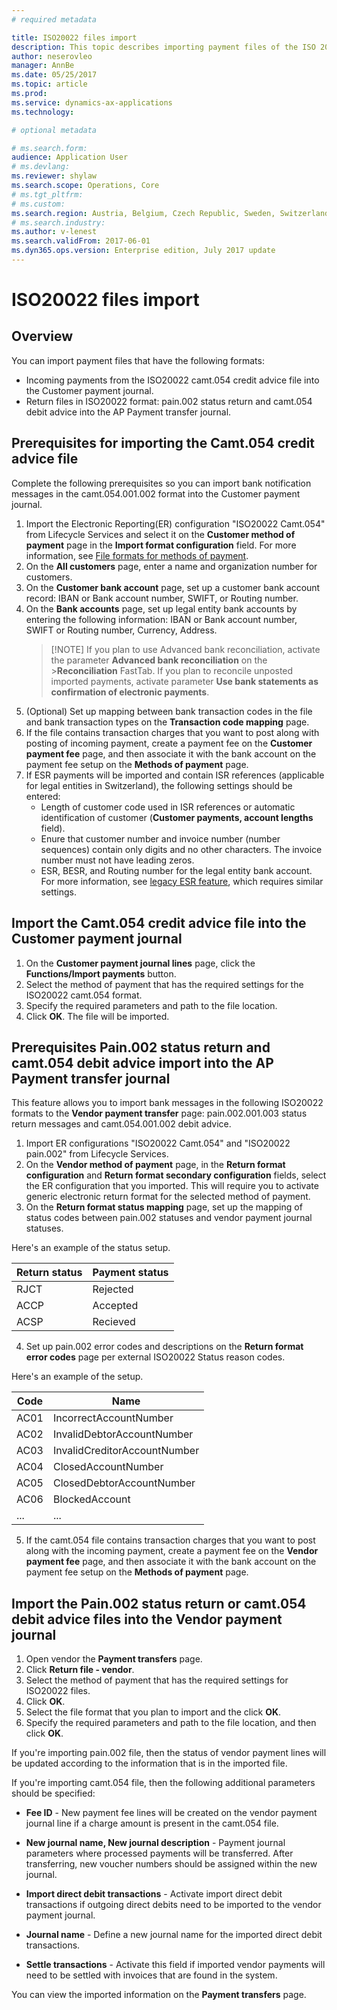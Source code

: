 ```yaml
---
# required metadata

title: ISO20022 files import
description: This topic describes importing payment files of the ISO 20022 camt.054 and pain.002 formats into Microsoft Dynamics 365 for Finance and Operations, Enterprise edition.
author: neserovleo
manager: AnnBe
ms.date: 05/25/2017
ms.topic: article
ms.prod: 
ms.service: dynamics-ax-applications
ms.technology: 

# optional metadata

# ms.search.form:  
audience: Application User
# ms.devlang: 
ms.reviewer: shylaw
ms.search.scope: Operations, Core
# ms.tgt_pltfrm: 
# ms.custom: 
ms.search.region: Austria, Belgium, Czech Republic, Sweden, Switzerland, Germany, Denmark, Spain, Estonia, Finland, France, Hungary, Italy, Lithuania, Latvia, Poland, Norway, Great Britain
# ms.search.industry: 
ms.author: v-lenest
ms.search.validFrom: 2017-06-01
ms.dyn365.ops.version: Enterprise edition, July 2017 update
---
```


# ISO20022 files import


## Overview
You can import payment files that have the following formats: 

 - Incoming payments from the ISO20022 camt.054 credit advice file into the Customer payment journal. 
 - Return files in ISO20022 format: pain.002 status return and camt.054 debit advice into the AP Payment transfer journal.

## Prerequisites for importing the Camt.054 credit advice file
Complete the following prerequisites so you can import bank notification messages in the camt.054.001.002 format into the Customer payment journal.

1. Import the Electronic Reporting(ER) configuration "ISO20022 Camt.054" from Lifecycle Services and select it on the **Customer method of payment** page in the **Import format configuration** field. For more information, see [File formats for methods of payment](emea-select-file-formats-for-the-method-of-payments.md).
2. On the **All customers** page, enter a name and organization number for customers. 
3. On the **Customer bank account** page, set up a customer bank account record: IBAN or Bank account number, SWIFT, or Routing number.
4. On the **Bank accounts** page, set up legal entity bank accounts by entering the following information: IBAN or Bank account number, SWIFT or Routing number, Currency, Address.
  	> [!NOTE] If you plan to use Advanced bank reconciliation, activate the parameter **Advanced bank reconciliation** on the 		>**Reconciliation** FastTab. If you plan to reconcile unposted imported payments, activate parameter **Use bank statements as confirmation of electronic payments**.
5. (Optional) Set up mapping between bank transaction codes in the file and bank transaction types on the **Transaction code mapping** page.
6. If  the file contains transaction charges that you want to post along with posting of incoming payment, create a payment fee on the **Customer payment fee** page, and then associate it with the bank account on the payment fee setup on the **Methods of payment** page.
7. If ESR payments will be imported and contain ISR references (applicable for legal entities in Switzerland), the following settings should be entered:
	- Length of customer code used in ISR references or automatic identification of customer (**Customer payments, account lengths** field). 
	- Enure that customer number and invoice number (number sequences) contain only digits and no other characters. The invoice number must not have leading zeros.
	- ESR, BESR, and Routing number for the legal entity bank account. For more information, see [legacy ESR feature](emea-che-esr-customer-payments-import.md), which requires similar settings.
	
## Import the Camt.054 credit advice file into the Customer payment journal	
1. On the **Customer payment journal lines** page, click the **Functions/Import payments** button. 
2. Select the method of payment that has the required settings for the ISO20022 camt.054 format. 
3. Specify the required parameters and path to the file location. 
4. Click **OK**. The file will be imported.

## Prerequisites Pain.002 status return and camt.054 debit advice import into the AP Payment transfer journal
This feature allows you to import bank messages in the following ISO20022 formats to the **Vendor payment transfer** page: pain.002.001.003 status return messages and camt.054.001.002 debit advice.

1. Import ER configurations "ISO20022 Camt.054" and "ISO20022 pain.002" from Lifecycle Services.
2. On the **Vendor method of payment** page,  in the **Return format configuration** and **Return format secondary configuration** fields, select the ER configuration that you imported. This will require you to activate generic electronic return format for the selected method of payment. 
3. On the **Return format status mapping** page, set up the mapping of status codes between pain.002 statuses and vendor payment journal statuses.

Here's an example of the status setup.

Return status	| Payment status
-------- | ---
RJCT| Rejected
ACCP| Accepted 
ACSP| Recieved 

4. Set up pain.002 error codes and descriptions on the **Return format error codes** page per external ISO20022 Status reason codes.

Here's an example of the setup.

|Code	| Name|
-------- | ---
AC01| IncorrectAccountNumber
AC02| InvalidDebtorAccountNumber
AC03| InvalidCreditorAccountNumber
AC04| ClosedAccountNumber
AC05| ClosedDebtorAccountNumber
AC06| BlockedAccount
...| ...

5. If the camt.054 file contains transaction charges that you want to post along with the incoming payment, create a payment fee on the **Vendor payment fee** page, and then associate it with the bank account on the payment fee setup on the **Methods of payment** page.  

## Import the Pain.002 status return or camt.054 debit advice files into the Vendor payment journal
1. Open vendor the **Payment transfers** page.
2. Click **Return file - vendor**. 
3. Select the method of payment that has the required settings for ISO20022 files. 
4. Click **OK**. 
5. Select the file format that you plan to import and the click **OK**.
6. Specify the required parameters and path to the file location, and then click **OK**.  

If you're importing pain.002 file, then the status of vendor payment lines will be updated according to the information that is in the imported file.

If you're importing camt.054 file, then the following additional parameters should be specified:

 - **Fee ID** - New payment fee lines will be created on the vendor payment journal line if a charge amount is present in the camt.054 file.

 - **New journal name, New journal description** - Payment journal parameters where processed payments will be transferred. After transferring, new voucher numbers should be assigned within the new journal. 
 - **Import direct debit transactions** - Activate import direct debit transactions if outgoing direct debits need to be imported to the vendor payment journal.
 - **Journal name** - Define a new journal name for the imported direct debit transactions.
 - **Settle transactions** - Activate this field if imported vendor payments will need to be settled with invoices that are found in the system.

You can view the imported information on the **Payment transfers** page. 
